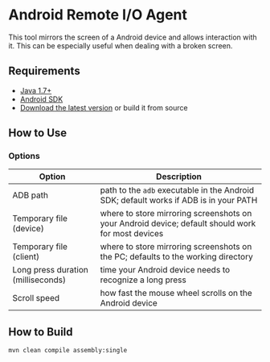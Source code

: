 Android Remote I/O Agent
========================

This tool mirrors the screen of a Android device and allows interaction with it. This can be especially useful when dealing with a broken screen.



Requirements
------------

* [Java 1.7+](http://java.com/download/)
* [Android SDK](http://developer.android.com/sdk/installing/index.html)
* [Download the latest version](https://github.com/wue-bros/AndroidRemoteIOAgent/releases) or build it from source



How to Use
----------

### Options

| Option                             | Description |
| ---------------------------------- | ----------- |
| ADB path                           | path to the `adb` executable in the Android SDK; default works if ADB is in your PATH |
| Temporary file (device)            | where to store mirroring screenshots on your Android device; default should work for most devices |
| Temporary file (client)            | where to store mirroring screenshots on the PC; defaults to the working directory |
| Long press duration (milliseconds) | time your Android device needs to recognize a long press |
| Scroll speed                       | how fast the mouse wheel scrolls on the Android device |



How to Build
------------

    mvn clean compile assembly:single
